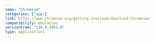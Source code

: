 ```yaml
---
name: "Chromium"
categories: ['app']
link: https://www.chromium.org/getting-involved/download-chromium/
compatibility: emulation
versionFrom: "118.0.5952.0"
type: applications
---
```


